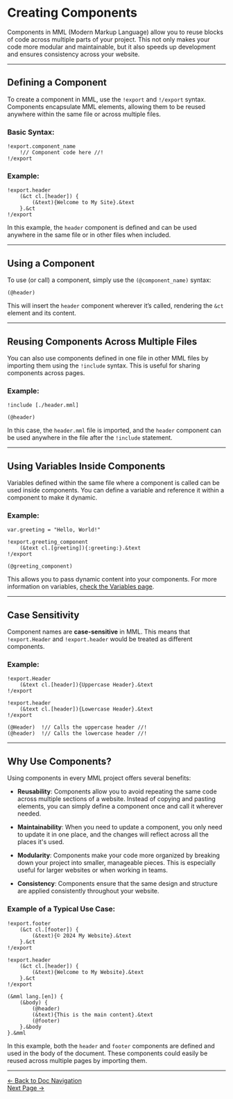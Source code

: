 # Creating Components

Components in MML (Modern Markup Language) allow you to reuse blocks of code across multiple parts of your project. This not only makes your code more modular and maintainable, but it also speeds up development and ensures consistency across your website.

---

## Defining a Component

To create a component in MML, use the `!export` and `!/export` syntax. Components encapsulate MML elements, allowing them to be reused anywhere within the same file or across multiple files.

### Basic Syntax:

```mml
!export.component_name
    !// Component code here //!
!/export
```

### Example:

```mml
!export.header
    (&ct cl.[header]) {
        (&text){Welcome to My Site}.&text
    }.&ct
!/export
```

In this example, the `header` component is defined and can be used anywhere in the same file or in other files when included.

---

## Using a Component

To use (or call) a component, simply use the `(@component_name)` syntax:

```mml
(@header)
```

This will insert the `header` component wherever it’s called, rendering the `&ct` element and its content.

---

## Reusing Components Across Multiple Files

You can also use components defined in one file in other MML files by importing them using the `!include` syntax. This is useful for sharing components across pages.

### Example:

```mml
!include [./header.mml]

(@header)
```

In this case, the `header.mml` file is imported, and the `header` component can be used anywhere in the file after the `!include` statement.

---

## Using Variables Inside Components

Variables defined within the same file where a component is called can be used inside components. You can define a variable and reference it within a component to make it dynamic.

### Example:

```mml
var.greeting = "Hello, World!"

!export.greeting_component
    (&text cl.[greeting]){:greeting:}.&text
!/export

(@greeting_component)
```

This allows you to pass dynamic content into your components. For more information on variables, [check the Variables page](./doc_vars.md).

---

## Case Sensitivity

Component names are **case-sensitive** in MML. This means that `!export.Header` and `!export.header` would be treated as different components.

### Example:

```mml
!export.Header
    (&text cl.[header]){Uppercase Header}.&text
!/export

!export.header
    (&text cl.[header]){Lowercase Header}.&text
!/export

(@Header)  !// Calls the uppercase header //!
(@header)  !// Calls the lowercase header //!
```

---

## Why Use Components?

Using components in every MML project offers several benefits:

- **Reusability**: Components allow you to avoid repeating the same code across multiple sections of a website. Instead of copying and pasting elements, you can simply define a component once and call it wherever needed.
  
- **Maintainability**: When you need to update a component, you only need to update it in one place, and the changes will reflect across all the places it's used.

- **Modularity**: Components make your code more organized by breaking down your project into smaller, manageable pieces. This is especially useful for larger websites or when working in teams.

- **Consistency**: Components ensure that the same design and structure are applied consistently throughout your website.

### Example of a Typical Use Case:

```mml
!export.footer
    (&ct cl.[footer]) {
        (&text){© 2024 My Website}.&text
    }.&ct
!/export

!export.header
    (&ct cl.[header]) {
        (&text){Welcome to My Website}.&text
    }.&ct
!/export

(&mml lang.[en]) {
    (&body) {
        (@header)
        (&text){This is the main content}.&text
        (@footer)
    }.&body
}.&mml
```

In this example, both the `header` and `footer` components are defined and used in the body of the document. These components could easily be reused across multiple pages by importing them.

---

[<- Back to Doc Navigation](./doc_nav.md)
<br>
[Next Page ->](./doc_using_components.md)